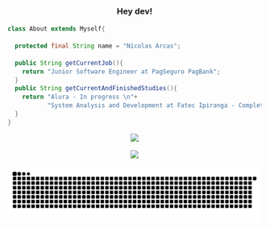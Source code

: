 <div align="center">
     <b><h3> Hey dev!</h3></b>
</div>

 ```java
class About extends Myself{

   protected final String name = "Nícolas Arcas";
  
   public String getCurrentJob(){
     return "Junior Software Engineer at PagSeguro PagBank";
   }
   public String getCurrentAndFinishedStudies(){
     return "Alura - In progress \n"+
            "System Analysis and Development at Fatec Ipiranga - Completed";
   }        
}
```

<a href="https://github.com/nicolasarcas">
  <p align="center">
    <img height="180em" src="https://github-readme-stats.vercel.app/api/top-langs/?username=nicolasarcas&layout=compact&langs_count=16&theme=tokyonight"/>
  </p>
 <p align="center">
   <a href="https://www.linkedin.com/in/nicolas-arcas-01063712a" target="_blank"><img src="https://img.shields.io/badge/-LinkedIn-%230077B5?style=for-the-badge&logo=linkedin&logoColor=white" target="_blank"></a>
 </p>
 </a>

![Snake animation](https://github.com/nicolasarcas/nicolasarcas/blob/output/github-contribution-grid-snake.svg)
